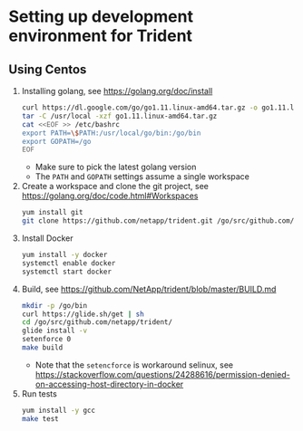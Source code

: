 # Setting up development environment for Trident

## Using Centos
1. Installing golang, see https://golang.org/doc/install
   ```bash
   curl https://dl.google.com/go/go1.11.linux-amd64.tar.gz -o go1.11.linux-amd64.tar.gz
   tar -C /usr/local -xzf go1.11.linux-amd64.tar.gz
   cat <<EOF >> /etc/bashrc
   export PATH=\$PATH:/usr/local/go/bin:/go/bin
   export GOPATH=/go
   EOF
   ```
   * Make sure to pick the latest golang version
   * The `PATH` and `GOPATH` settings assume a single workspace 
2. Create a workspace and clone the git project, see https://golang.org/doc/code.html#Workspaces
   ```bash
   yum install git
   git clone https://github.com/netapp/trident.git /go/src/github.com/netapp/trident
   ```
3. Install Docker
   ```bash
   yum install -y docker
   systemctl enable docker 
   systemctl start docker
   ```
4. Build, see https://github.com/NetApp/trident/blob/master/BUILD.md
   ```bash
   mkdir -p /go/bin
   curl https://glide.sh/get | sh
   cd /go/src/github.com/netapp/trident/
   glide install -v
   setenforce 0
   make build
   ```
   * Note that the `setencforce` is workaround selinux, see https://stackoverflow.com/questions/24288616/permission-denied-on-accessing-host-directory-in-docker
5. Run tests
   ```bash
   yum install -y gcc
   make test
   ```

